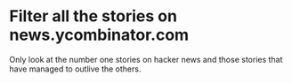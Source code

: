 # Filter all the stories on news.ycombinator.com

Only look at the number one stories on hacker news and those stories that have managed to outlive the others.
